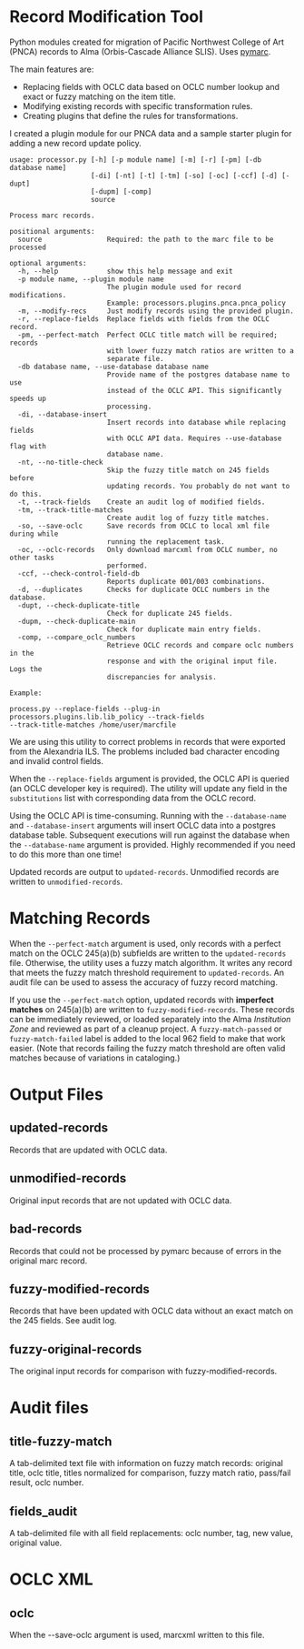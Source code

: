 # Record Modification Tool

Python modules created for migration of Pacific Northwest College of Art (PNCA) records to 
Alma (Orbis-Cascade Alliance SLIS). Uses [pymarc](https://gitlab.com/pymarc/pymarc).

The main features are:

* Replacing fields with OCLC data based on OCLC number lookup and exact or fuzzy
matching on the item title.
* Modifying existing records with specific transformation rules.
* Creating plugins that define the rules for transformations.

I created a plugin module for our PNCA data and a sample starter plugin for adding a new record update policy.

```
usage: processor.py [-h] [-p module name] [-m] [-r] [-pm] [-db database name]
                    [-di] [-nt] [-t] [-tm] [-so] [-oc] [-ccf] [-d] [-dupt]
                    [-dupm] [-comp]
                    source

Process marc records.

positional arguments:
  source                Required: the path to the marc file to be processed

optional arguments:
  -h, --help            show this help message and exit
  -p module name, --plugin module name
                        The plugin module used for record modifications.
                        Example: processors.plugins.pnca.pnca_policy
  -m, --modify-recs     Just modify records using the provided plugin.
  -r, --replace-fields  Replace fields with fields from the OCLC record.
  -pm, --perfect-match  Perfect OCLC title match will be required; records
                        with lower fuzzy match ratios are written to a
                        separate file.
  -db database name, --use-database database name
                        Provide name of the postgres database name to use
                        instead of the OCLC API. This significantly speeds up
                        processing.
  -di, --database-insert
                        Insert records into database while replacing fields
                        with OCLC API data. Requires --use-database flag with
                        database name.
  -nt, --no-title-check
                        Skip the fuzzy title match on 245 fields before
                        updating records. You probably do not want to do this.
  -t, --track-fields    Create an audit log of modified fields.
  -tm, --track-title-matches
                        Create audit log of fuzzy title matches.
  -so, --save-oclc      Save records from OCLC to local xml file during while
                        running the replacement task.
  -oc, --oclc-records   Only download marcxml from OCLC number, no other tasks
                        performed.
  -ccf, --check-control-field-db
                        Reports duplicate 001/003 combinations.
  -d, --duplicates      Checks for duplicate OCLC numbers in the database.
  -dupt, --check-duplicate-title
                        Check for duplicate 245 fields.
  -dupm, --check-duplicate-main
                        Check for duplicate main entry fields.
  -comp, --compare_oclc_numbers
                        Retrieve OCLC records and compare oclc numbers in the
                        response and with the original input file. Logs the
                        discrepancies for analysis.
                        
Example:

process.py --replace-fields --plug-in processors.plugins.lib.lib_policy --track-fields 
--track-title-matches /home/user/marcfile 
```

We are using this utility to correct problems in records that were exported from the Alexandria ILS.
The problems included bad character encoding and invalid control fields.

When the `--replace-fields` argument is provided, the OCLC API is queried (an OCLC developer key is required). 
The utility will update any field in the `substitutions` list with corresponding data from the OCLC record.

Using the OCLC API is time-consuming. Running with the `--database-name` and `--database-insert` arguments will insert
OCLC  data into a postgres database table. Subsequent executions will run against the database 
when the `--database-name` argument is provided. Highly recommended if you need to do this more than one time!

Updated records are output to `updated-records`.  Unmodified records are written to `unmodified-records`.

# Matching Records

When the `--perfect-match` argument is used, only records with a perfect match on the OCLC 245(a)(b) subfields
are written to the `updated-records` file. Otherwise, the utility uses a fuzzy match algorithm. It writes
any record that meets the fuzzy match threshold requirement to `updated-records`.  An audit file can be used to assess the
accuracy of fuzzy record matching.

If you use the `--perfect-match` option, updated records with **imperfect matches** on 245(a)(b) are
written to `fuzzy-modified-records`. These records can be immediately reviewed, or loaded separately into
the Alma _Institution Zone_ and reviewed as part of a cleanup project. A `fuzzy-match-passed` or `fuzzy-match-failed`
label is added to the local 962 field to make that work easier. (Note that records failing the fuzzy match threshold
are often valid matches because of variations in cataloging.)

# Output Files

## updated-records
Records that are updated with OCLC data.

## unmodified-records
Original input records that are not updated with OCLC data.

## bad-records
Records that could not be processed by pymarc because of errors in the original marc record.

## fuzzy-modified-records
Records that have been updated with OCLC data without an exact match on the 245 fields. See audit log.

## fuzzy-original-records
The original input records for comparison with fuzzy-modified-records.

# Audit files

## title-fuzzy-match
A tab-delimited text file with information on fuzzy match records: original title, oclc title, titles normalized for 
comparison, fuzzy match ratio, pass/fail result,  oclc number. 

## fields_audit
A tab-delimited file with all field replacements: oclc number, tag, new value, original value.

# OCLC XML

## oclc
When the --save-oclc argument is used, marcxml written to this file.
